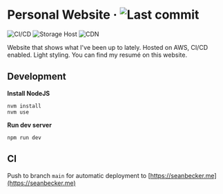 # Personal Website &middot; ![Last commit](https://img.shields.io/github/last-commit/seanbecker15/personal-website)

![CI/CD](https://img.shields.io/badge/CI%2FCD-AWS%20CodePipeline-3536bb) ![Storage Host](https://img.shields.io/badge/Storage%20Host-AWS%20S3-468927) ![CDN](https://img.shields.io/badge/CDN-AWS%20CloudFront-7647d3)

Website that shows what I've been up to lately. Hosted on AWS, CI/CD enabled. Light styling. You can find my resumé on this website.

## Development

**Install NodeJS**

```
nvm install
nvm use
```

**Run dev server**

```
npm run dev
```

## CI

Push to branch `main` for automatic deployment to [https://seanbecker.me](https://seanbecker.me)
